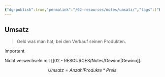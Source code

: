 ```yaml
---
{"dg-publish":true,"permalink":"/02-resources/notes/umsatz/","tags":["BWL/formel"],"noteIcon":"","updated":"2025-09-05T10:12:32.439+02:00"}
---
```


## Umsatz 
> Geld was man hat, bei den Verkauf seinen Produkten.

>[!important] 
>Nicht verwechseln mit [[02 - RESOURCES/Notes/Gewinn\|Gewinn]].

$$
Umsatz=AnzahlProdukte*Preis
$$